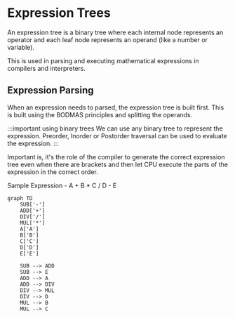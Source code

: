 # Expression Trees

An expression tree is a binary tree where each internal node represents an operator
and each leaf node represents an operand (like a number or variable).

This is used in parsing and executing mathematical expressions in compilers and interpreters.

## Expression Parsing

When an expression needs to parsed, the expression tree is built first.
This is built using the BODMAS principles and splitting the operands.

:::important using binary trees
We can use any binary tree to represent the expression.
Preorder, Inorder or Postorder traversal can be used to evaluate the expression.
:::

Important is, it's the role of the compiler to generate the correct expression tree
even when there are brackets and then let CPU execute the parts of the expression in the correct order.

Sample Expression - A + B \* C / D - E

```mermaid
graph TD
    SUB['-']
    ADD['+']
    DIV['/']
    MUL['*']
    A['A']
    B['B']
    C['C']
    D['D']
    E['E']

    SUB --> ADD
    SUB --> E
    ADD --> A
    ADD --> DIV
    DIV --> MUL
    DIV --> D
    MUL --> B
    MUL --> C

```
